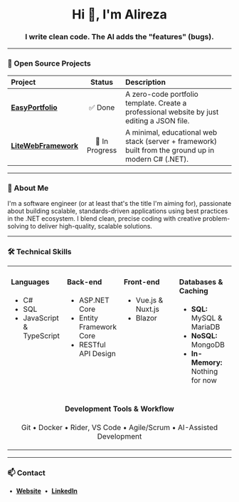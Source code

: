 <div align="center">
  <h1 align="center">Hi 👋, I'm Alireza</h1>
  <h3>I write clean code. The AI adds the "features" (bugs). </h3>
</div>

---

### 🚀 Open Source Projects

| Project                                                                    | Status          | Description                                                                                      |
| :------------------------------------------------------------------------- | :-------------: | :----------------------------------------------------------------------------------------------- |
| **[EasyPortfolio](https://github.com/AlirezaArabshahi/EasyPortfolio)**      | ✅ Done         | A zero-code portfolio template. Create a professional website by just editing a JSON file.     |
| **[LiteWebFramework](https://github.com/AlirezaArabshahi/LiteWebFramework)** | 🚧 In Progress  | A minimal, educational web stack (server + framework) built from the ground up in modern C# (.NET).        |

---

### 🌱 About Me
I'm a software engineer (or at least that's the title I'm aiming for), passionate about building scalable, standards-driven applications using best practices in the .NET ecosystem. I blend clean, precise coding with creative problem-solving to deliver high-quality, scalable solutions.

---

### 🛠️ Technical Skills
<table width="100%">
  <tr>
    <td valign="top" width="25%">
      <h4>Languages</h4>
      <ul>
        <li>C#</li>
        <li>SQL</li>
        <li>JavaScript & TypeScript</li>
      </ul>
    </td>
    <td valign="top" width="25%">
      <h4>Back-end</h4>
      <ul>
        <li>ASP.NET Core</li>
        <li>Entity Framework Core</li>
        <li>RESTful API Design</li>
      </ul>
    </td>
    <td valign="top" width="25%">
      <h4>Front-end</h4>
      <ul>
        <li>Vue.js & Nuxt.js</li>
        <li>Blazor</li>
      </ul>
    </td>
    <td valign="top" width="25%">
      <h4>Databases & Caching</h4>
      <ul>
        <li><b>SQL:</b> MySQL & MariaDB</li>
        <li><b>NoSQL:</b> MongoDB</li>
        <li><b>In-Memory:</b> Nothing for now</li>
      </ul>
    </td>
  </tr>
  <tr>
    <td colspan="4" valign="top">
      <div align="center">
        <h4>Development Tools & Workflow</h4>
        <p>Git &bull; Docker &bull; Rider, VS Code &bull; Agile/Scrum &bull; AI-Assisted Development</p>
      </div>
    </td>
  </tr>
</table>

---

### 📫 Contact
&nbsp;&bull;&nbsp; [**Website**](https://alirezaarabshahi.github.io/) &nbsp;&bull;&nbsp; [**LinkedIn**](https://www.linkedin.com/in/alirezaarabshahi)
